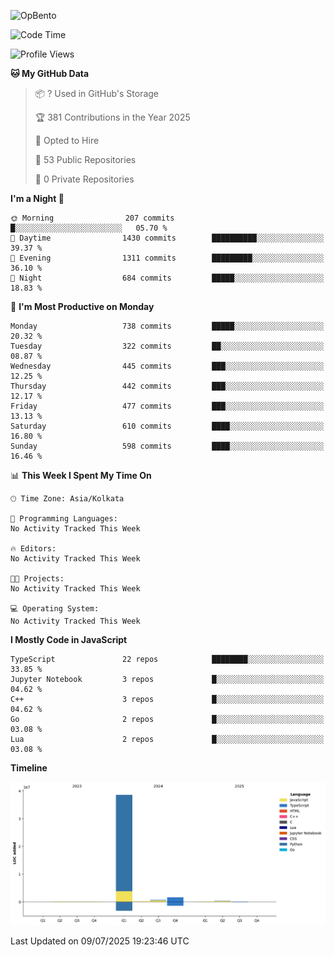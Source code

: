 ![OpBento](https://firebasestorage.googleapis.com/v0/b/smartkaksha-fe32c.appspot.com/o/opbento%2Fparthkapoor-dev3db8f.png?alt=media)

<!--START_SECTION:waka-->
![Code Time](http://img.shields.io/badge/Code%20Time-0%20secs-blue)

![Profile Views](http://img.shields.io/badge/Profile%20Views-89-blue)

**🐱 My GitHub Data** 

> 📦 ? Used in GitHub's Storage 
 > 
> 🏆 381 Contributions in the Year 2025
 > 
> 💼 Opted to Hire
 > 
> 📜 53 Public Repositories 
 > 
> 🔑 0 Private Repositories 
 > 
**I'm a Night 🦉** 

```text
🌞 Morning                207 commits         █░░░░░░░░░░░░░░░░░░░░░░░░   05.70 % 
🌆 Daytime                1430 commits        ██████████░░░░░░░░░░░░░░░   39.37 % 
🌃 Evening                1311 commits        █████████░░░░░░░░░░░░░░░░   36.10 % 
🌙 Night                  684 commits         █████░░░░░░░░░░░░░░░░░░░░   18.83 % 
```
📅 **I'm Most Productive on Monday** 

```text
Monday                   738 commits         █████░░░░░░░░░░░░░░░░░░░░   20.32 % 
Tuesday                  322 commits         ██░░░░░░░░░░░░░░░░░░░░░░░   08.87 % 
Wednesday                445 commits         ███░░░░░░░░░░░░░░░░░░░░░░   12.25 % 
Thursday                 442 commits         ███░░░░░░░░░░░░░░░░░░░░░░   12.17 % 
Friday                   477 commits         ███░░░░░░░░░░░░░░░░░░░░░░   13.13 % 
Saturday                 610 commits         ████░░░░░░░░░░░░░░░░░░░░░   16.80 % 
Sunday                   598 commits         ████░░░░░░░░░░░░░░░░░░░░░   16.46 % 
```


📊 **This Week I Spent My Time On** 

```text
🕑︎ Time Zone: Asia/Kolkata

💬 Programming Languages: 
No Activity Tracked This Week

🔥 Editors: 
No Activity Tracked This Week

🐱‍💻 Projects: 
No Activity Tracked This Week

💻 Operating System: 
No Activity Tracked This Week
```

**I Mostly Code in JavaScript** 

```text
TypeScript               22 repos            ████████░░░░░░░░░░░░░░░░░   33.85 % 
Jupyter Notebook         3 repos             █░░░░░░░░░░░░░░░░░░░░░░░░   04.62 % 
C++                      3 repos             █░░░░░░░░░░░░░░░░░░░░░░░░   04.62 % 
Go                       2 repos             █░░░░░░░░░░░░░░░░░░░░░░░░   03.08 % 
Lua                      2 repos             █░░░░░░░░░░░░░░░░░░░░░░░░   03.08 % 
```



**Timeline**

![Lines of Code chart](https://raw.githubusercontent.com/ParthKapoor-dev/ParthKapoor-dev/main/assets/bar_graph.png)


 Last Updated on 09/07/2025 19:23:46 UTC
<!--END_SECTION:waka-->
